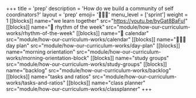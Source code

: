 +++
title = 'prep'
description = 'How do we build a community of self coordinators?'
layout = 'prep'
emoji= '🧑🏾‍💻'
menu_level = ['sprint']
weight = 1
[[blocks]]
name="we learn together"
src="https://youtu.be/byGat8BaFuI"
[[blocks]]
name="🥁 rhythm of the week"
src="module/how-our-curriculum-works/rhythm-of-the-week"
[[blocks]]
name="📅 calendar"
src="module/how-our-curriculum-works/calendar"
[[blocks]]
name="🧑‍🤝‍🧑 day plan"
src="module/how-our-curriculum-works/day-plan"
[[blocks]]
name="morning orientation"
src="module/how-our-curriculum-works/morning-orientation-block"
[[blocks]]
name="study groups"
src="module/how-our-curriculum-works/study-groups"
[[blocks]]
name="backlog"
src="module/how-our-curriculum-works/backlog"
[[blocks]]
name="tasks and ratios"
src="module/how-our-curriculum-works/tasks-and-ratios"
[[blocks]]
name="class planner"
src="module/how-our-curriculum-works/classplanner"
+++
